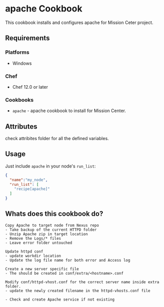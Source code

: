 # apache Cookbook

This cookbook installs and configures apache for Mission Ceter project.

## Requirements

### Platforms

- Windows

### Chef

- Chef 12.0 or later

### Cookbooks

- `apache` - apache cookbook to install for Mission Center.

## Attributes

check attribites folder for all the defined variables.

## Usage

Just include `apache` in your node's `run_list`:

```json
{
  "name":"my_node",
  "run_list": [
    "recipe[apache]"
  ]
}
```

## Whats does this cookbook do?

```
Copy Apache to target node from Nexus repo
- Take backup of the current HTTPD folder
- Unzip Apache zip in target location
- Remove the Logs/* files
- Leave error folder untouched

Update httpd conf
- update workdir location
- Update the log file name for both error and Access log

Create a new server specific file
- The should be created in conf/extra/<hostname>.conf

Modify conf/httpd-vhost.conf for the correct server name inside extra folder.
- update the newly created filename in the httpd-vhosts.conf file

- Check and create Apache service if not existing
```